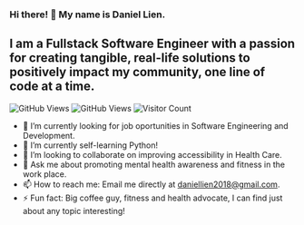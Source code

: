 ### Hi there! 👋 My name is Daniel Lien.
## I am a Fullstack Software Engineer with a passion for creating tangible, real-life solutions to positively impact my community, one line of code at a time.


![GitHub Views](https://komarev.com/ghpvc/?username=<liendaniel>)
![GitHub Views](https://komarev.com/ghpvc/?username=<liendaniel&color=FAC151>)
![Visitor Count](https://profile-counter.glitch.me/{liendaniel}/count.svg)
<!--
**Daniellien2018/Daniellien2018** is a ✨ _special_ ✨ repository because its `README.md` (this file) appears on your GitHub profile.
- 💬 Ask me about promoting mental health awareness and fitness in the work place.
-->
- 🔭 I’m currently looking for job oportunities in Software Engineering and Development.
- 🌱 I’m currently self-learning Python!
- 👯 I’m looking to collaborate on improving accessibility in Health Care.
- 💬 Ask me about promoting mental health awareness and fitness in the work place.
- 📫 How to reach me: Email me directly at daniellien2018@gmail.com.
- ⚡ Fun fact: Big coffee guy, fitness and health advocate, I can find just about any topic interesting! 
